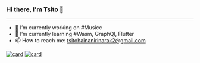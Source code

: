### Hi there, I'm Tsito 👋
---

<!--
**TsitoUw/TsitoUw** is a ✨ _special_ ✨ repository because its `README.md` (this file) appears on your GitHub profile.
Here are some ideas to get you started:
-->

- 🔭 I’m currently working on #Musicc
- 🌱 I’m currently learning #Wasm, GraphQl, Flutter
- 📫 How to reach me: tsitohainanirinarak2@gmail.com

[![card](https://api.githubtrends.io/user/svg/TsitoUw/repos?time_range=one_year&group=other&theme=dark)](https://api.githubtrends.io/user/svg/TsitoUw/repos?time_range=one_year&group=other&theme=dark)
[![card](https://api.githubtrends.io/user/svg/TsitoUw/langs?time_range=one_year&theme=dark)](https://api.githubtrends.io/user/svg/TsitoUw/langs?time_range=one_year&theme=dark)

